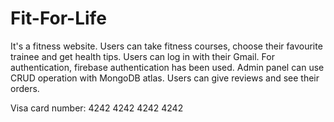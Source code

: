 # Fit-For-Life

It's a fitness website. Users can take fitness courses, choose their favourite trainee and get health tips. Users can log in with their Gmail. For authentication, firebase authentication has been used. Admin panel can use CRUD operation with MongoDB atlas. Users can give reviews and see their orders.

Visa card number: 4242 4242 4242 4242
